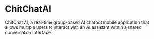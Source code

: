# ChitChatAI
ChitChat AI, a real-time group-based AI chatbot mobile application that allows multiple users to interact with an AI assistant within a shared conversation interface.
